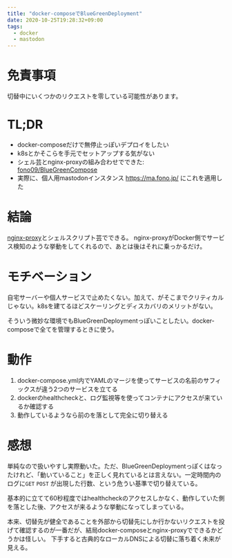 ```yaml
---
title: "docker-composeでBlueGreenDeployment"
date: 2020-10-25T19:28:32+09:00
tags:
  - docker
  - mastodon
---
```


# 免責事項
切替中にいくつかのリクエストを零している可能性があります。

# TL;DR
* docker-composeだけで無停止っぽいデプロイをしたい
* k8sとかそこらを手元でセットアップする気がない
* シェル芸とnginx-proxyの組み合わせでできた: [fono09/BlueGreenCompose](https://github.com/fono09/BlueGreenCompose)
* 実際に、個人用mastodonインスタンス https://ma.fono.jp/ にこれを適用した

# 結論
[nginx-proxy](https://github.com/nginx-proxy/nginx-proxy)とシェルスクリプト芸でできる。
nginx-proxyがDocker側でサービス検知のような挙動をしてくれるので、あとは後はそれに乗っかるだけ。

# モチベーション
自宅サーバーや個人サービスで止めたくない。加えて、がそこまでクリティカルじゃない。k8sを建てるほどスケーリングとディスカバリのメリットがない。

そういう微妙な環境でもBlueGreenDeploymentっぽいことしたい。docker-composeで全てを管理するときに使う。

# 動作

1. docker-compose.yml内でYAMLのマージを使ってサービスの名前のサフィックスが違う2つのサービスを立てる
1. dockerのhealthcheckと、ログ監視等を使ってコンテナにアクセスが来ているか確認する
1. 動作しているようなら前のを落として完全に切り替える

# 感想

単純なので扱いやすし実際動いた。ただ、BlueGreenDeploymentっぽくはなったけれど、「動いていること」を正しく見れているとは言えない。一定時間内のログに`GET` `POST` が出現した行数、という危うい基準で切り替えている。

基本的に立てて60秒程度ではhealthcheckのアクセスしかなく、動作していた側を落とした後、アクセスが来るような挙動になってしまっている。

本来、切替先が健全であることを外部から切替先にしか行かないリクエストを投げて確認するのが一番だが、結局docker-composeとnginx-proxyでできるかどうかは怪しい。 下手すると古典的なローカルDNSによる切替に落ち着く未来が見える。
